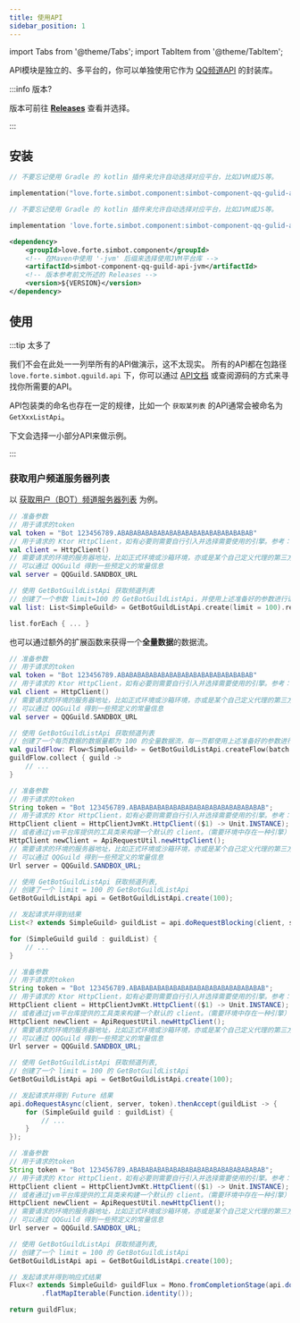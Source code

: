 ```yaml
---
title: 使用API
sidebar_position: 1
---
```


import Tabs from '@theme/Tabs';
import TabItem from '@theme/TabItem';

API模块是独立的、多平台的，你可以单独使用它作为 [QQ频道API](https://bot.q.qq.com/wiki/develop/api/) 的封装库。

:::info 版本?

版本可前往 [**Releases**](https://github.com/simple-robot/simbot-component-qq-guild/releases) 查看并选择。

:::

## 安装

<Tabs groupId="use-dependency">

<TabItem value="Gradle Kotlin DSL">

```kotlin
// 不要忘记使用 Gradle 的 kotlin 插件来允许自动选择对应平台，比如JVM或JS等。

implementation("love.forte.simbot.component:simbot-component-qq-gulid-api:$VERSION") // 版本参考前文所述的 Releases
```

</TabItem>

<TabItem value="Gradle Groovy">

```groovy
// 不要忘记使用 Gradle 的 kotlin 插件来允许自动选择对应平台，比如JVM或JS等。

implementation 'love.forte.simbot.component:simbot-component-qq-gulid-api:$VERSION' // 版本参考前文所述的 Releases
```

</TabItem>

<TabItem value="Maven">

```xml
<dependency>
    <groupId>love.forte.simbot.component</groupId>
    <!-- 在Maven中使用 '-jvm' 后缀来选择使用JVM平台库 -->
    <artifactId>simbot-component-qq-guild-api-jvm</artifactId>
    <!-- 版本参考前文所述的 Releases -->
    <version>${VERSION}</version>
</dependency>
```

</TabItem>

</Tabs>

## 使用

:::tip 太多了

我们不会在此处一一列举所有的API做演示，这不太现实。
所有的API都在包路径 `love.forte.simbot.qguild.api` 下，你可以通过 [API文档](https://docs.simbot.forte.love/) 或查阅源码的方式来寻找你所需要的API。

API包装类的命名也存在一定的规律，比如一个 `获取某列表` 的API通常会被命名为 `GetXxxListApi`。

下文会选择一小部分API来做示例。

:::

### 获取用户频道服务器列表

以 [获取用户（BOT）频道服务器列表](https://bot.q.qq.com/wiki/develop/api/openapi/user/guilds.html) 为例。

<Tabs groupId="code">

<TabItem value="Kotlin">

```kotlin
// 准备参数
// 用于请求的token
val token = "Bot 123456789.ABABABABABABABABABABABABABABABABAB"
// 用于请求的 Ktor HttpClient，如有必要则需要自行引入并选择需要使用的引擎。参考：https://ktor.io/docs/http-client-engines.html
val client = HttpClient()
// 需要请求的环境的服务器地址，比如正式环境或沙箱环境，亦或是某个自己定义代理的第三方环境
// 可以通过 QQGuild 得到一些预定义的常量信息
val server = QQGuild.SANDBOX_URL

// 使用 GetBotGuildListApi 获取频道列表
// 创建了一个参数 limit=100 的 GetBotGuildListApi，并使用上述准备好的参数进行请求。
val list: List<SimpleGuild> = GetBotGuildListApi.create(limit = 100).request(client, server, token)

list.forEach { ... }
```

也可以通过额外的扩展函数来获得一个**全量数据**的数据流。

```kotlin
// 准备参数
// 用于请求的token
val token = "Bot 123456789.ABABABABABABABABABABABABABABABABAB"
// 用于请求的 Ktor HttpClient，如有必要则需要自行引入并选择需要使用的引擎。参考：https://ktor.io/docs/http-client-engines.html
val client = HttpClient()
// 需要请求的环境的服务器地址，比如正式环境或沙箱环境，亦或是某个自己定义代理的第三方环境
// 可以通过 QQGuild 得到一些预定义的常量信息
val server = QQGuild.SANDBOX_URL

// 使用 GetBotGuildListApi 获取频道列表
// 创建了一个每页数据的数据量都为 100 的全量数据流，每一页都使用上述准备好的参数进行请求。
val guildFlow: Flow<SimpleGuild> = GetBotGuildListApi.createFlow(batch = 100) { request(client, QQGuild.SANDBOX_URL, token) }
guildFlow.collect { guild ->
    // ...
}
```

</TabItem>

<TabItem value="Java" label="Java Blocking">

```java
// 准备参数
// 用于请求的token
String token = "Bot 123456789.ABABABABABABABABABABABABABABABABAB";
// 用于请求的 Ktor HttpClient，如有必要则需要自行引入并选择需要使用的引擎。参考：https://ktor.io/docs/http-client-engines.html
HttpClient client = HttpClientJvmKt.HttpClient(($1) -> Unit.INSTANCE);
// 或者通过jvm平台库提供的工具类来构建一个默认的 client。（需要环境中存在一种引擎）
HttpClient newClient = ApiRequestUtil.newHttpClient();
// 需要请求的环境的服务器地址，比如正式环境或沙箱环境，亦或是某个自己定义代理的第三方环境
// 可以通过 QQGuild 得到一些预定义的常量信息
Url server = QQGuild.SANDBOX_URL;

// 使用 GetBotGuildListApi 获取频道列表,
// 创建了一个 limit = 100 的 GetBotGuildListApi
GetBotGuildListApi api = GetBotGuildListApi.create(100);

// 发起请求并得到结果
List<? extends SimpleGuild> guildList = api.doRequestBlocking(client, server, token);

for (SimpleGuild guild : guildList) {
    // ...
}
```

</TabItem>

<TabItem value="Java Async">

```java
// 准备参数
// 用于请求的token
String token = "Bot 123456789.ABABABABABABABABABABABABABABABABAB";
// 用于请求的 Ktor HttpClient，如有必要则需要自行引入并选择需要使用的引擎。参考：https://ktor.io/docs/http-client-engines.html
HttpClient client = HttpClientJvmKt.HttpClient(($1) -> Unit.INSTANCE);
// 或者通过jvm平台库提供的工具类来构建一个默认的 client。（需要环境中存在一种引擎）
HttpClient newClient = ApiRequestUtil.newHttpClient();
// 需要请求的环境的服务器地址，比如正式环境或沙箱环境，亦或是某个自己定义代理的第三方环境
// 可以通过 QQGuild 得到一些预定义的常量信息
Url server = QQGuild.SANDBOX_URL;

// 使用 GetBotGuildListApi 获取频道列表,
// 创建了一个 limit = 100 的 GetBotGuildListApi
GetBotGuildListApi api = GetBotGuildListApi.create(100);

// 发起请求并得到 Future 结果
api.doRequestAsync(client, server, token).thenAccept(guildList -> {
    for (SimpleGuild guild : guildList) {
        // ...
    }
});
```

</TabItem>

<TabItem value="Java Reactive">

```java
// 准备参数
// 用于请求的token
String token = "Bot 123456789.ABABABABABABABABABABABABABABABABAB";
// 用于请求的 Ktor HttpClient，如有必要则需要自行引入并选择需要使用的引擎。参考：https://ktor.io/docs/http-client-engines.html
HttpClient client = HttpClientJvmKt.HttpClient(($1) -> Unit.INSTANCE);
// 或者通过jvm平台库提供的工具类来构建一个默认的 client。（需要环境中存在一种引擎）
HttpClient newClient = ApiRequestUtil.newHttpClient();
// 需要请求的环境的服务器地址，比如正式环境或沙箱环境，亦或是某个自己定义代理的第三方环境
// 可以通过 QQGuild 得到一些预定义的常量信息
Url server = QQGuild.SANDBOX_URL;

// 使用 GetBotGuildListApi 获取频道列表,
// 创建了一个 limit = 100 的 GetBotGuildListApi
GetBotGuildListApi api = GetBotGuildListApi.create(100);

// 发起请求并得到响应式结果
Flux<? extends SimpleGuild> guildFlux = Mono.fromCompletionStage(api.doRequestAsync(client, server, token))
        .flatMapIterable(Function.identity());

return guildFlux;
```

</TabItem>

</Tabs>

